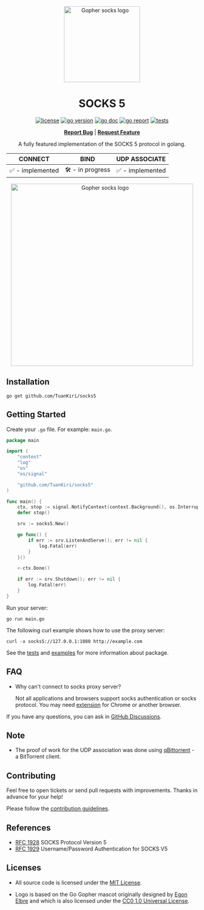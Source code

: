 <div align="center">

<img alt="Gopher socks logo" src="https://github.com/TuanKiri/socks5-assets/blob/master/logo.png?raw=true" width="200">

<h1>SOCKS 5</h1>

[![license](https://img.shields.io/badge/license-MIT-red.svg)](LICENSE)
[![go version](https://img.shields.io/github/go-mod/go-version/TuanKiri/socks5)](go.mod)
[![go doc](https://godoc.org/github.com/TuanKiri/socks5?status.svg)](https://pkg.go.dev/github.com/TuanKiri/socks5)
[![go report](https://goreportcard.com/badge/github.com/TuanKiri/socks5)](https://goreportcard.com/report/github.com/TuanKiri/socks5)
[![tests](https://github.com/TuanKiri/socks5/workflows/Test/badge.svg)](https://github.com/TuanKiri/socks5/actions?workflow=Test)

<strong>[Report Bug](https://github.com/TuanKiri/socks5/issues/new?assignees=&labels=bug&projects=&template=bug_report.yml&title=%5BBug%5D%3A+)</strong> | <strong>[Request Feature](https://github.com/TuanKiri/socks5/issues/new?assignees=&labels=enhancement&projects=&template=feature_request.yml&title=%5BEnhancement%5D%3A+)</strong>

A fully featured implementation of the SOCKS 5 protocol in golang.

| CONNECT | BIND | UDP ASSOCIATE |
| :---: | :---: | :---: |
| ✅ - implemented | 🛠 - in progress | ✅ - implemented | 

<img alt="Gopher socks logo" src="https://github.com/TuanKiri/socks5-assets/blob/master/preview.gif?raw=true" width="480">

</div>

## Installation

    go get github.com/TuanKiri/socks5

## Getting Started

Create your `.go` file. For example: `main.go`.

```go
package main

import (
	"context"
	"log"
	"os"
	"os/signal"

	"github.com/TuanKiri/socks5"
)

func main() {
	ctx, stop := signal.NotifyContext(context.Background(), os.Interrupt)
	defer stop()

	srv := socks5.New()

	go func() {
		if err := srv.ListenAndServe(); err != nil {
			log.Fatal(err)
		}
	}()

	<-ctx.Done()

	if err := srv.Shutdown(); err != nil {
		log.Fatal(err)
	}
}
```

Run your server:

    go run main.go

The following curl example shows how to use the proxy server:

    curl -x socks5://127.0.0.1:1080 http://example.com

See the [tests](socks5_test.go) and [examples](examples) for more information about package.

## FAQ

* Why can't connect to socks proxy server?

    Not all applications and browsers support socks authentication or socks protocol. You may need [extension](https://github.com/txthinking/socks5-configurator) for Chrome or another browser.

If you have any questions, you can ask in [GitHub Discussions](https://github.com/TuanKiri/socks5/discussions/new?category=q-a).

## Note

* The proof of work for the UDP association was done using [qBittorrent](https://github.com/qbittorrent/qBittorrent) - a BitTorrent client.

## Contributing
Feel free to open tickets or send pull requests with improvements. Thanks in advance for your help!

Please follow the [contribution guidelines](.github/CONTRIBUTING.md).

## References

* [RFC 1928](https://www.rfc-editor.org/rfc/rfc1928.txt) SOCKS Protocol Version 5
* [RFC 1929](https://www.rfc-editor.org/rfc/rfc1929.txt) Username/Password Authentication for SOCKS V5

## Licenses

* All source code is licensed under the [MIT License](LICENSE).

* Logo is based on the Go Gopher mascot originally designed by [Egon Elbre](https://github.com/egonelbre/gophers) and which is also licensed under the [CC0 1.0 Universal License](https://creativecommons.org/publicdomain/zero/1.0/).